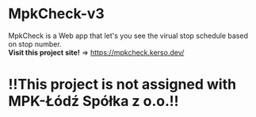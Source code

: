 # MpkCheck-v3
MpkCheck is a Web app that let's you see the virual stop schedule based on stop number. <br/>
<b>Visit this project site!</b> => https://mpkcheck.kerso.dev/
# !!This project is not assigned with MPK-Łódź Spółka z o.o.!!
